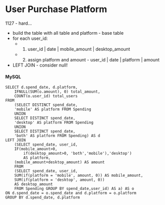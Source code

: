 # User Purchase Platform
1127 - hard...

- build the table with all table and platform - base table
- for each user_id: 
	- 1) user_id | date | mobile_amount | desktop_amount 
	- 2) assign platform and amount - user_id | date | platform | amount
 - LEFT JOIN - consider null!
####  MySQL
```
SELECT d.spend_date, d.platform, 
	IFNULL(SUM(o.amount), 0) total_amount, 
	COUNT(o.user_id) total_users
FROM 
	(SELECT DISTINCT spend_date, 
	'mobile' AS platform FROM Spending
	UNION
	SELECT DISTINCT spend_date, 
	'desktop' AS platform FROM Spending
	UNION 
	SELECT DISTINCT spend_date, 
	'both' AS platform FROM Spending) AS d
LEFT JOIN
	(SELECT spend_date, user_id, 
    IF(mobile_amount>0, 
	    if(desktop_amount>0, 'both','mobile'),'desktop') 
	    AS platform,
    (mobile_amount+desktop_amount) AS amount
	FROM 
	(SELECT spend_date, user_id,
    SUM(if(platform = 'mobile', amount, 0)) AS mobile_amount,
    SUM(if(platform = 'desktop', amount, 0)) 
    AS desktop_amount
	FROM Spending GROUP BY spend_date,user_id) AS a) AS o
ON d.spend_date = o.spend_date and d.platform = o.platform
GROUP BY d.spend_date, d.platform

```